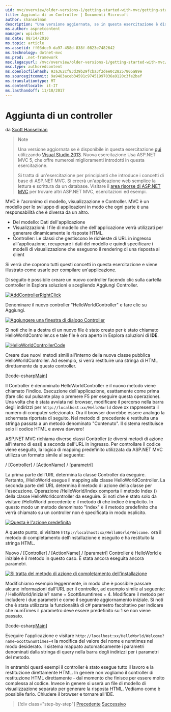 ```yaml
---
uid: mvc/overview/older-versions-1/getting-started-with-mvc/getting-started-with-mvc-part2
title: Aggiunta di un Controller | Documenti Microsoft
author: shanselman
description: "Una versione aggiornata, se in questa esercitazione è disponibile qui con Visual Studio 2013. Nuova esercitazione Usa ASP.NET MVC 5, che offre numerosi miglioramenti rispetto t..."
ms.author: aspnetcontent
manager: wpickett
ms.date: 08/14/2010
ms.topic: article
ms.assetid: ff03dcc0-da97-458d-838f-0823e7482642
ms.technology: dotnet-mvc
ms.prod: .net-framework
msc.legacyurl: /mvc/overview/older-versions-1/getting-started-with-mvc/getting-started-with-mvc-part2
msc.type: authoredcontent
ms.openlocfilehash: 93a362cf83d39b29fcba3f2dee0c28257805a89e
ms.sourcegitcommit: 9a9483aceb34591c97451997036a9120c3fe2baf
ms.translationtype: MT
ms.contentlocale: it-IT
ms.lasthandoff: 11/10/2017
---
```

<a name="adding-a-controller"></a>Aggiunta di un controller
====================
da [Scott Hanselman](https://github.com/shanselman)

> > [!NOTE]
> > Una versione aggiornata se è disponibile in questa esercitazione [qui](../../getting-started/introduction/getting-started.md) utilizzando [Visual Studio 2013](https://www.microsoft.com/visualstudio/eng/2013-downloads). Nuova esercitazione Usa ASP.NET MVC 5, che offre numerosi miglioramenti introdotti in questa esercitazione.
> 
> 
> Si tratta di un'esercitazione per principianti che introduce i concetti di base di ASP.NET MVC. Si creerà un'applicazione web semplice la lettura e scrittura da un database. Visitare il [area risorse di ASP.NET MVC](../../../index.md) per trovare altri ASP.NET MVC, esercitazioni ed esempi.


MVC è l'acronimo di modello, visualizzazione e Controller. MVC è un modello per lo sviluppo di applicazioni in modo che ogni parte è una responsabilità che è diversa da un altro.

- Del modello: Dati dell'applicazione
- Visualizzazioni: I file di modello che dell'applicazione verrà utilizzati per generare dinamicamente le risposte HTML.
- Controller: Le classi che gestiscono le richieste di URL in ingresso all'applicazione, recuperare i dati del modello e quindi specificare i modelli di visualizzazione che eseguono il rendering di una risposta al client

Si verrà che coprono tutti questi concetti in questa esercitazione e viene illustrato come usarle per compilare un'applicazione.

Di seguito è possibile creare un nuovo controller facendo clic sulla cartella controller in Esplora soluzioni e scegliendo Aggiungi Controller.

[![AddControllerRightClick](getting-started-with-mvc-part2/_static/image2.png)](getting-started-with-mvc-part2/_static/image1.png)

Denominare il nuovo controller "HelloWorldController" e fare clic su Aggiungi.

[![Aggiungere una finestra di dialogo Controller](getting-started-with-mvc-part2/_static/image4.png)](getting-started-with-mvc-part2/_static/image3.png)

Si noti che in a destra di un nuovo file è stato creato per è stato chiamato HelloWorldController.cs e tale file è ora aperto in Esplora soluzioni di **IDE**.

[![HelloWorldControllerCode](getting-started-with-mvc-part2/_static/image6.png)](getting-started-with-mvc-part2/_static/image5.png)

Creare due nuovi metodi simili all'interno della nuova classe pubblica HelloWorldController. Ad esempio, si verrà restituire una stringa di HTML direttamente da questo controller.

[!code-csharp[Main](getting-started-with-mvc-part2/samples/sample1.cs)]

Il Controller è denominato HelloWorldController e il nuovo metodo viene chiamato l'indice. Esecuzione dell'applicazione, esattamente come prima (fare clic sul pulsante play o premere F5 per eseguire questa operazione). Una volta che è stata avviata nel browser, modificare il percorso nella barra degli indirizzi per `http://localhost:xx/HelloWorld` dove xx rappresenta il numero di computer selezionato. Ora il browser dovrebbe essere analogo la schermata riportata di seguito. Nel metodo di precedente è restituita una stringa passata a un metodo denominato "Contenuto". Il sistema restituisce solo il codice HTML e aveva davvero!

ASP.NET MVC richiama diverse classi Controller (e diversi metodi di azione all'interno di essi) a seconda dell'URL in ingresso. Per controllare il codice viene eseguito, la logica di mapping predefinito utilizzata da ASP.NET MVC utilizza un formato simile al seguente:

/ [Controller] / [ActionName] / [parametri]

La prima parte dell'URL determina la classe Controller da eseguire. Pertanto, /HelloWorld esegue il mapping alla classe HelloWorldController. La seconda parte dell'URL determina il metodo di azione della classe per l'esecuzione. Operazione /HelloWorld/Index comporta il metodo Index () della classe HelloWorldcontroller da eseguire. Si noti che è stato solo da visitare /HelloWorld precedente e il metodo di che indice è implicito. In questo modo un metodo denominato "Index" è il metodo predefinito che verrà chiamato su un controller non è specificata in modo esplicito.

[![Questa è l'azione predefinita](getting-started-with-mvc-part2/_static/image8.png)](getting-started-with-mvc-part2/_static/image7.png)

A questo punto, si visitare `http://localhost:xx/HelloWorld/Welcome.` ora il metodo di completamento dell'installazione è eseguito e ha restituito la stringa HTML.

Nuovo / [Controller] / [ActionName] / [parametri] Controller è HelloWorld e iniziale è il metodo in questo caso. È stata ancora eseguita ancora parametri.

[![Si tratta del metodo di azione di completamento dell'installazione](getting-started-with-mvc-part2/_static/image10.png)](getting-started-with-mvc-part2/_static/image9.png)

Modifichiamo esempio leggermente, in modo che è possibile passare alcune informazioni dall'URL per il controller, ad esempio simile al seguente: / HelloWorld/iniziale? name = Scott&amp;numtimes = 4. Modificare il metodo per includere i due parametri e come il seguente aggiornamento iniziale. Si noti che è stata utilizzata la funzionalità di c# parametro facoltativo per indicare che numTimes il parametro deve essere predefinito su 1 se non viene passato.

[!code-csharp[Main](getting-started-with-mvc-part2/samples/sample2.cs)]

Eseguire l'applicazione e visitare `http://localhost:xx/HelloWorld/Welcome?name=Scott&numtimes=4` la modifica del valore del nome e numtimes nel modo desiderato. Il sistema mappato automaticamente i parametri denominati dalla stringa di query nella barra degli indirizzi per i parametri del metodo.

In entrambi questi esempi il controller è stato esegue tutto il lavoro e la restituzione direttamente HTML. In genere non vogliamo il controller di restituzione HTML direttamente - dal momento che finisce per essere molto complessa al codice. Invece in genere si userà un file di modello di visualizzazione separato per generare la risposta HTML. Vediamo come è possibile farlo. Chiudere il browser e tornare all'IDE.

>[!div class="step-by-step"]
[Precedente](getting-started-with-mvc-part1.md)
[Successivo](getting-started-with-mvc-part3.md)
